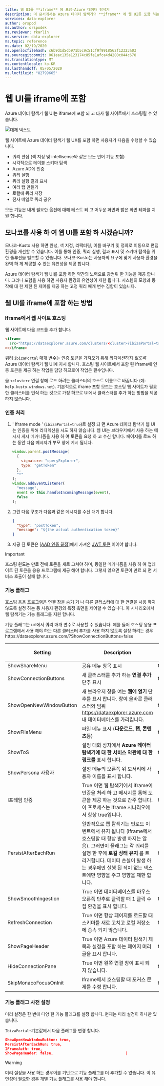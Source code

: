 ```yaml
---
title: 웹 UI를 **iframe** 에 포함-Azure 데이터 탐색기
description: 이 문서에서는 Azure 데이터 탐색기의 **iframe** 에 웹 UI를 포함 하는 방법을 설명 합니다.
services: data-explorer
author: orspod
ms.author: orspodek
ms.reviewer: rkarlin
ms.service: data-explorer
ms.topic: reference
ms.date: 02/19/2020
ms.openlocfilehash: c6b9d1d5cb971b5c9c51cf9f9918562f12323a03
ms.sourcegitcommit: 061eac135a123174c85fe1afca4d4208c044c678
ms.translationtype: MT
ms.contentlocale: ko-KR
ms.lasthandoff: 05/05/2020
ms.locfileid: "82799665"
---
```

# <a name="embed-web-ui-in-an-iframe"></a>웹 UI를 iframe에 포함

Azure 데이터 탐색기 웹 UI는 iframe에 포함 되 고 타사 웹 사이트에서 호스팅될 수 있습니다.

![대체 텍스트](../images/web-ux.jpg "Azure 데이터 탐색기 웹 UI")

웹 사이트에 Azure 데이터 탐색기 웹 UX를 포함 하면 사용자가 다음을 수행할 수 있습니다.

- 쿼리 편집 (색 지정 및 intellisense와 같은 모든 언어 기능 포함)
- 시각적으로 테이블 스키마 탐색
- Azure AD에 인증
- 쿼리 실행
- 쿼리 실행 결과 표시
- 여러 탭 만들기
- 로컬에 쿼리 저장
- 전자 메일로 쿼리 공유

모든 기능은 내게 필요한 옵션에 대해 테스트 되 고 어두운 화면과 밝은 화면 테마를 지원 합니다.

## <a name="use-monaco-kusto-or-embed-the-web-ui"></a>모나코를 사용 하 여 웹 UI를 포함 하 시겠습니까?

모나코-Kusto 사용 하면 완성, 색 지정, 리팩터링, 이름 바꾸기 및 정의로 이동으로 편집 환경을 개선할 수 있습니다. 이를 통해 인증, 쿼리 실행, 결과 표시 및 스키마 탐색을 위한 솔루션을 빌드할 수 있습니다. 모나코-Kusto는 사용자의 요구에 맞게 사용자 환경을 완벽 하 게 제공할 수 있는 유연성을 제공 합니다.

Azure 데이터 탐색기 웹 UI를 포함 하면 약간의 노력으로 광범위 한 기능을 제공 합니다. 그러나 포함을 사용 하면 사용자 환경의 유연성이 제한 됩니다. 시스템의 모양과 동작에 대 한 제한 된 제어를 제공 하는 고정 쿼리 매개 변수 집합이 있습니다.

## <a name="how-to-embed-the-web-ui-in-an-iframe"></a>웹 UI를 iframe에 포함 하는 방법

### <a name="host-the-website-in-an-iframe"></a>Iframe에서 웹 사이트 호스팅

웹 사이트에 다음 코드를 추가 합니다.

```html
<iframe
  src="https://dataexplorer.azure.com/clusters/<cluster>?ibizaPortal=true"
></iframe>
```

쿼리 `ibizaPortal` 매개 변수는 인증 토큰을 가져오기 위해 리디렉션하지 *않도록* Azure 데이터 탐색기 웹 UI에 지시 합니다. 호스팅 웹 사이트에서 포함 된 iframe에 인증 토큰을 제공 하는 작업을 담당 하므로이 작업은 필수입니다.

을 `<cluster>` 연결 창에 로드 하려는 클러스터의 호스트 이름으로 바꿉니다 (예: `help.kusto.windows.net`). 기본적으로 iframe 포함 모드는 호스팅 웹 사이트가 필요한 클러스터를 인식 하는 것으로 가정 하므로 UI에서 클러스터를 추가 하는 방법을 제공 하지 않습니다.

### <a name="handle-authentication"></a>인증 처리

1. ' Iframe mode ' (`ibizaPortal=true`)로 설정 되 면 Azure 데이터 탐색기 웹 UI는 인증을 위해 리디렉션을 시도 하지 않습니다. 웹 UI는 브라우저에서 사용 하는 메시지 게시 메커니즘을 사용 하 여 토큰을 요청 하 고 수신 합니다. 페이지를 로드 하는 동안 다음 메시지가 부모 창에 게시 됩니다.

   ```javascript
   window.parent.postMessage(
     {
       signature: "queryExplorer",
       type: "getToken"
     },
     "*"
   );
   window.addEventListener(
     "message",
     event => this.handleIncomingMessage(event),
     false
   );
   ```

1. 그런 다음 구조가 다음과 같은 메시지를 수신 대기 합니다.

   ```json
   {
     "type": "postToken",
     "message": "${the actual authentication token}"
   }
   ```

1. 제공 된 토큰은 [[AAD 인증 끝점]](../../management/access-control/how-to-authenticate-with-aad.md#web-client-javascript-authentication-and-authorization)에서 가져온 [JWT 토큰](https://tools.ietf.org/html/rfc7519) 이어야 합니다.

> [!IMPORTANT]
> 호스팅 윈도는 만료 전에 토큰을 새로 고쳐야 하며, 동일한 메커니즘을 사용 하 여 업데이트 된 토큰을 응용 프로그램에 제공 해야 합니다. 그렇지 않으면 토큰이 만료 되 면 서비스 호출이 실패 합니다.

### <a name="feature-flags"></a>기능 플래그

호스팅 응용 프로그램은 연결 창을 숨기 거 나 다른 클러스터에 대 한 연결을 사용 하지 않도록 설정 하는 등 사용자 환경의 특정 측면을 제어할 수 있습니다.
이 시나리오에서 웹 탐색기는 기능 플래그를 지원 합니다.

기능 플래그는 url에서 쿼리 매개 변수로 사용할 수 있습니다. 예를 들어 호스팅 응용 프로그램에서 사용 해야 하는 다른 클러스터 추가를 사용 하지 않도록 설정 하려는 경우https://dataexplorer.azure.com/?ShowConnectionButtons=false

| Setting                 | Description                    | 기본값 |
| ----------------------- | ------------------------------ | ------------- |
| ShowShareMenu           | 공유 메뉴 항목 표시       | true          |
| ShowConnectionButtons   | 새 클러스터를 추가 하는 **연결 추가** 단추 표시                                                                                                              | true          |
| ShowOpenNewWindowButton | 새 브라우저 창을 여는 **웹에 열기** 단추를 표시 합니다. 창이 올바른 클러스터와 범위 https://dataexplorer.azure.com 내 데이터베이스를 가리킵니다.                                                                                                                        | false         |
| ShowFileMenu            | 파일 메뉴 표시 (**다운로드**, **탭**, **콘텐츠**등)                                                                                                      | true          |
| ShowToS                 | 설정 대화 상자에서 **Azure 데이터 탐색기에 대 한 서비스 약관에 대 한 링크를** 표시 합니다.                                                                                  | true          |
| ShowPersona 사용자             | 설정 메뉴의 오른쪽 위 모서리에 사용자 이름을 표시 합니다.                                                                                                      | true          |
| I프레임 인증              | True 이면 웹 탐색기에서 iframe이 인증을 처리 하 고 메시지를 통해 토큰을 제공 하는 것으로 간주 합니다. 이 프로세스는 iframe 시나리오에서 항상 true입니다.      | false         |
| PersistAfterEachRun     | 일반적으로 웹 탐색기는 언로드 이벤트에서 유지 됩니다 (iframe에서 호스팅할 때 항상 발생 하지는 않음). 그러면이 플래그는 각 쿼리를 실행 한 후에 **로컬 상태 유지** 를 트리거합니다. 데이터 손실이 발생 하는 경우에만 실행 된 적이 없는 텍스트에만 영향을 주고 영향을 제한 합니다. | false         |
| ShowSmoothIngestion     | True 이면 데이터베이스를 마우스 오른쪽 단추로 클릭할 때 1 클릭 수집 환경을 표시 합니다.                                                                                        | true          |
| RefreshConnection       | True 이면 항상 페이지를 로드할 때 스키마를 새로 고치고 로컬 저장소에 종속 되지 않습니다.                                                                          | false         |
| ShowPageHeader          | True 이면 Azure 데이터 탐색기 제목과 설정을 포함 하는 페이지 머리글을 표시 합니다.                                                                              | true          |
| HideConnectionPane      | True 이면 왼쪽 연결 창이 표시 되지 않습니다.                                                                                                                      | false         |
| SkipMonacoFocusOnInit   | Iframe에서 호스팅할 때 포커스 문제를 수정 합니다.                                                                                                                            | false         |

### <a name="feature-flag-presets"></a>기능 플래그 사전 설정

미리 설정은 한 번에 다양 한 기능 플래그를 설정 합니다.
현재는 미리 설정이 하나만 있습니다.

`IbizaPortal`-기본값에서 다음 플래그를 변경 합니다.

```json
ShowOpenNewWindowButton: true,
PersistAfterEachRun: true,
IFrameAuth: true,
ShowPageHeader: false,                                 |
```

> [!WARNING]
> 미리 설정을 사용 하는 경우이를 기반으로 기능 플래그를 더 추가할 수 없습니다. 이 유연성이 필요한 경우 개별 기능 플래그를 사용 해야 합니다.
